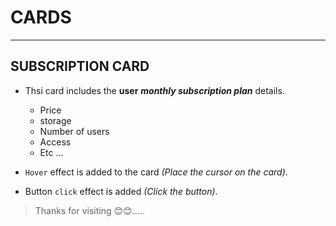 # CARDS

---

## SUBSCRIPTION CARD

- Thsi card includes the **user** **_monthly subscription plan_** details.

  - Price
  - storage
  - Number of users
  - Access
  - Etc ...

- `Hover` effect is added to the card _(Place the cursor on the card)_.
- Button `click` effect is added _(Click the button)_.

> Thanks for visiting 😊😊.....
